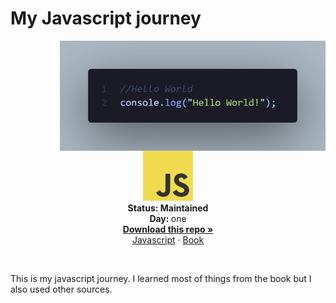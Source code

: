 # **My Javascript journey**

<img align="right" src="./preview.png" alt="Hello World in javascript" width="425">

<p align="center">
   <img src="./jslogo.png" alt="Javascript logo" width="80">
   <br />
   <strong>Status: Maintained</strong>
   <br />
   <strong>Day: </strong>one
   <br />
   <a href="https://github.com/ssimondev/javascript-journey/archive/refs/heads/main.zip"><strong>Download this repo »</strong></a>
   <br />
   <a href="https://www.javascript.com/">Javascript</a>
   ·
   <a href="https://www.knihydobrovsky.cz/kniha/javascript-okamzite-ovladnete-javascript-za-vikend-333420605">Book</a>
  </p>
</p>
</br>

This is my javascript journey. I learned most of things from the book but I also used other sources. 
